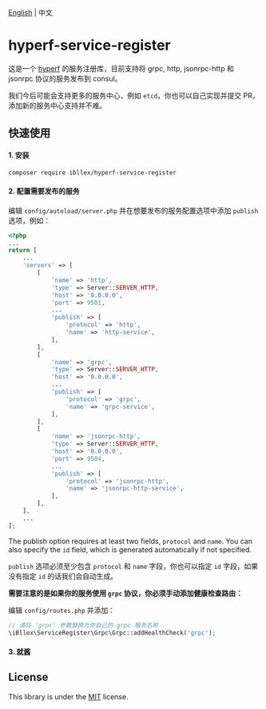 [English](./README.md) | 中文

# hyperf-service-register

这是一个 [hyperf](https://github.com/hyperf/hyperf) 的服务注册库，目前支持将 grpc, http, jsonrpc-http 和 jsonrpc 协议的服务发布到 consul。

我们今后可能会支持更多的服务中心，例如 `etcd`，你也可以自己实现并提交 PR，添加新的服务中心支持并不难。

## 快速使用

#### 1. 安装

```shell
composer require ibllex/hyperf-service-register
```

#### 2. 配置需要发布的服务

编辑 `config/autoload/server.php` 并在想要发布的服务配置选项中添加 `publish` 选项，例如：

```php
<?php
...
return [
  	...
    'servers' => [
        [
            'name' => 'http',
            'type' => Server::SERVER_HTTP,
            'host' => '0.0.0.0',
            'port' => 9501,
            ...
            'publish' => [
                'protocol' => 'http',
                'name' => 'http-service',
            ],
        ],
        [
            'name' => 'grpc',
            'type' => Server::SERVER_HTTP,
            'host' => '0.0.0.0',
            ...
            'publish' => [
                'protocol' => 'grpc',
                'name' => 'grpc-service',
            ],
        ],
        [
            'name' => 'jsonrpc-http',
            'type' => Server::SERVER_HTTP,
            'host' => '0.0.0.0',
            'port' => 9504,
            ...
            'publish' => [
                'protocol' => 'jsonrpc-http',
                'name' => 'jsonrpc-http-service',
            ],
        ],
    ],
  	...
];

```

The publish option requires at least two fields, `protocol` and `name`. You can also specify the `id` field, which is generated automatically if not specified.

`publish` 选项必须至少包含 `protocol` 和 `name` 字段，你也可以指定 `id` 字段，如果没有指定 `id` 的话我们会自动生成。

**需要注意的是如果你的服务使用 `grpc` 协议，你必须手动添加健康检查路由：**

编辑 `config/routes.php` 并添加：

```php
// 请将 'grpc' 参数替换为你自己的 grpc 服务名称
\iBllex\ServiceRegister\Grpc\Grpc::addHealthCheck('grpc');
```

#### 3. 就酱

## License

This library is under the [MIT](https://github.com/ibllex/hyperf-service-register/blob/main/LICENSE) license.

